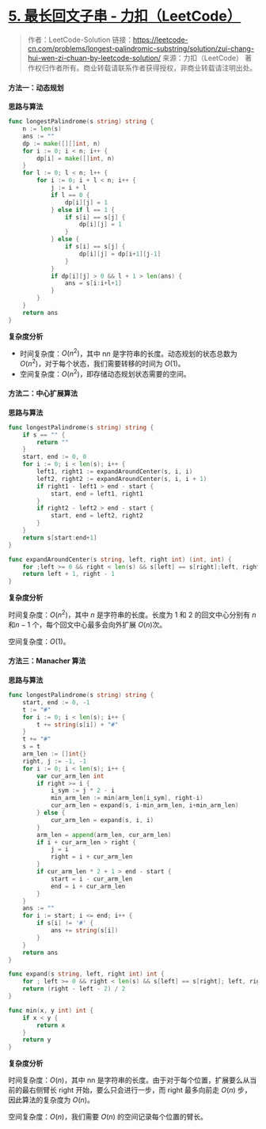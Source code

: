 # [5. 最长回文子串 - 力扣（LeetCode）](https://leetcode-cn.com/problems/longest-palindromic-substring/)

> 作者：LeetCode-Solution
> 链接：https://leetcode-cn.com/problems/longest-palindromic-substring/solution/zui-chang-hui-wen-zi-chuan-by-leetcode-solution/
> 来源：力扣（LeetCode）
> 著作权归作者所有。商业转载请联系作者获得授权，非商业转载请注明出处。



#### 方法一：动态规划

**思路与算法**

```go
func longestPalindrome(s string) string {
    n := len(s)
    ans := ""
    dp := make([][]int, n)
    for i := 0; i < n; i++ {
        dp[i] = make([]int, n)
    }
    for l := 0; l < n; l++ {
        for i := 0; i + l < n; i++ {
            j := i + l
            if l == 0 {
                dp[i][j] = 1
            } else if l == 1 {
                if s[i] == s[j] {
                    dp[i][j] = 1
                }
            } else {
                if s[i] == s[j] {
                    dp[i][j] = dp[i+1][j-1]
                }
            }
            if dp[i][j] > 0 && l + 1 > len(ans) {
                ans = s[i:i+l+1]
            }
        }
    }
    return ans
}
```

**复杂度分析**

- 时间复杂度：$O(n^2)$，其中 n*n* 是字符串的长度。动态规划的状态总数为 $O(n^2)$，对于每个状态，我们需要转移的时间为 $O(1)$。
- 空间复杂度：$O(n^2)$，即存储动态规划状态需要的空间。

#### 方法二：中心扩展算法

**思路与算法**

```go
func longestPalindrome(s string) string {
    if s == "" {
        return ""
    }
    start, end := 0, 0
    for i := 0; i < len(s); i++ {
        left1, right1 := expandAroundCenter(s, i, i)
        left2, right2 := expandAroundCenter(s, i, i + 1)
        if right1 - left1 > end - start {
            start, end = left1, right1
        }
        if right2 - left2 > end - start {
            start, end = left2, right2
        }
    }
    return s[start:end+1]
}

func expandAroundCenter(s string, left, right int) (int, int) {
    for ;left >= 0 && right < len(s) && s[left] == s[right];left, right = left-1 , right+1 { }
    return left + 1, right - 1
}


```

**复杂度分析**

时间复杂度：$O(n^2)$，其中 $n$ 是字符串的长度。长度为 1 和 2 的回文中心分别有 $n$ 和$n−1$ 个，每个回文中心最多会向外扩展 $O(n)$次。

空间复杂度：$O(1)$。

#### 方法三：Manacher 算法

**思路与算法**

```go
func longestPalindrome(s string) string {
    start, end := 0, -1
    t := "#"
    for i := 0; i < len(s); i++ {
        t += string(s[i]) + "#"
    }
    t += "#"
    s = t
    arm_len := []int{}
    right, j := -1, -1
    for i := 0; i < len(s); i++ {
        var cur_arm_len int
        if right >= i {
            i_sym := j * 2 - i
            min_arm_len := min(arm_len[i_sym], right-i)
            cur_arm_len = expand(s, i-min_arm_len, i+min_arm_len)
        } else {
            cur_arm_len = expand(s, i, i)
        }
        arm_len = append(arm_len, cur_arm_len)
        if i + cur_arm_len > right {
            j = i
            right = i + cur_arm_len
        }
        if cur_arm_len * 2 + 1 > end - start {
            start = i - cur_arm_len
            end = i + cur_arm_len
        }
    }
    ans := ""
    for i := start; i <= end; i++ {
        if s[i] != '#' {
            ans += string(s[i])
        }
    }
    return ans
}

func expand(s string, left, right int) int {
    for ; left >= 0 && right < len(s) && s[left] == s[right]; left, right = left-1, right+1 { }
    return (right - left - 2) / 2
}

func min(x, y int) int {
    if x < y {
        return x
    }
    return y
}

```

**复杂度分析**

时间复杂度：$O(n)$，其中 nn 是字符串的长度。由于对于每个位置，扩展要么从当前的最右侧臂长 right 开始，要么只会进行一步，而 right 最多向前走 $O(n)$ 步，因此算法的复杂度为 $O(n)$。

空间复杂度：$O(n)$，我们需要 $O(n)$ 的空间记录每个位置的臂长。
